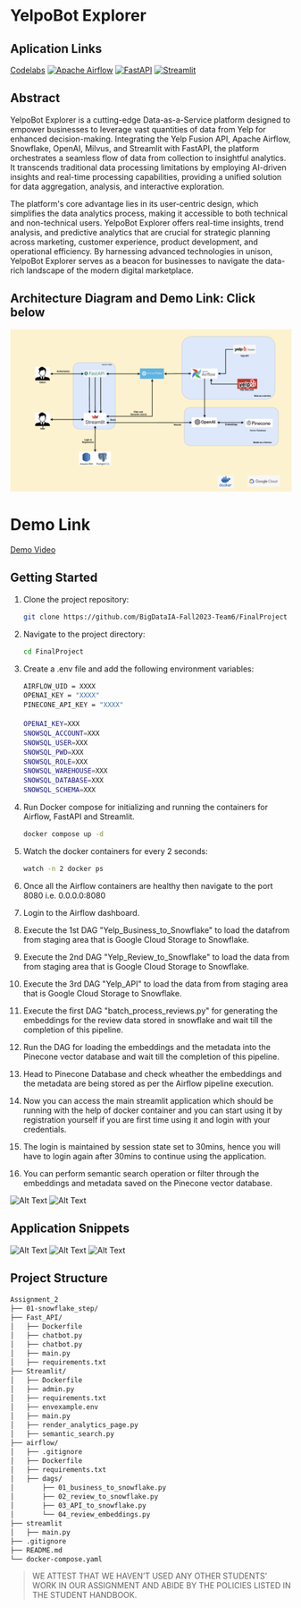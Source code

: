 # YelpoBot Explorer
## Aplication Links
[Codelabs](https://codelabs-preview.appspot.com/?file_id=16AosZYTQGxKFyeH_5Vbqt3KUWfzX4Q8RcAOfVA1nRVA)
[![Apache Airflow](https://img.shields.io/badge/Apache%20Airflow-017CEE?style=for-the-badge&logo=Apache%20Airflow&logoColor=white)](http://34.75.198.16:8080/home)
[![FastAPI](https://img.shields.io/badge/FastAPI-005571?style=for-the-badge&logo=fastapi)](http://34.75.198.16:8000/docs)
[![Streamlit](https://img.shields.io/badge/Streamlit-FF4B4B?style=for-the-badge&logo=Streamlit&logoColor=white)](http://34.75.198.16:8090/)

## Abstract

YelpoBot Explorer is a cutting-edge Data-as-a-Service platform designed to empower businesses to leverage vast quantities of data from Yelp for enhanced decision-making. Integrating the Yelp Fusion API, Apache Airflow, Snowflake, OpenAI, Milvus, and Streamlit with FastAPI, the platform orchestrates a seamless flow of data from collection to insightful analytics. It transcends traditional data processing limitations by employing AI-driven insights and real-time processing capabilities, providing a unified solution for data aggregation, analysis, and interactive exploration.

The platform's core advantage lies in its user-centric design, which simplifies the data analytics process, making it accessible to both technical and non-technical users. YelpoBot Explorer offers real-time insights, trend analysis, and predictive analytics that are crucial for strategic planning across marketing, customer experience, product development, and operational efficiency. By harnessing advanced technologies in unison, YelpoBot Explorer serves as a beacon for businesses to navigate the data-rich landscape of the modern digital marketplace.

## Architecture Diagram and Demo Link: Click below

[![Video](Images/ArchitectureDiagram.png)](https://youtu.be/CC1M4NuC-vg)

# Demo Link

[Demo Video](https://youtu.be/CC1M4NuC-vg)

## Getting Started

1. Clone the project repository:

   ```bash
   git clone https://github.com/BigDataIA-Fall2023-Team6/FinalProject
2. Navigate to the project directory:
    ```bash
   cd FinalProject
3. Create a .env file and add the following environment variables:
   ```bash
   AIRFLOW_UID = XXXX
   OPENAI_KEY = "XXXX"
   PINECONE_API_KEY = "XXXX"

   OPENAI_KEY=XXX
   SNOWSQL_ACCOUNT=XXX
   SNOWSQL_USER=XXX
   SNOWSQL_PWD=XXX
   SNOWSQL_ROLE=XXX
   SNOWSQL_WAREHOUSE=XXX
   SNOWSQL_DATABASE=XXX
   SNOWSQL_SCHEMA=XXX
4. Run Docker compose for initializing and running the containers for Airflow, FastAPI and Streamlit.
   ```bash
   docker compose up -d 
5. Watch the docker containers for every 2 seconds:
   ```bash
   watch -n 2 docker ps
6. Once all the Airflow containers are healthy then navigate to the port 8080 i.e. 0.0.0.0:8080
7. Login to the Airflow dashboard.
8. Execute the 1st DAG "Yelp_Business_to_Snowflake" to load the datafrom from staging area that is Google Cloud Storage to Snowflake.
9. Execute the 2nd DAG "Yelp_Review_to_Snowflake" to load the data from from staging area that is Google Cloud Storage to Snowflake.
10. Execute the 3rd DAG "Yelp_API" to load the data from from staging area that is Google Cloud Storage to Snowflake.
11. Execute the first DAG "batch_process_reviews.py" for generating the embeddings for the review data stored in snowflake and wait till the completion of this pipeline.
12. Run the  DAG for loading the embeddings and the metadata into the Pinecone vector database and wait till the completion of this pipeline.
13. Head to Pinecone Database and check wheather the embeddings and the metadata are being stored as per the Airflow pipeline execution.
14. Now you can access the main streamlit application which should be running with the help of docker container and you can start using it by registration yourself if you are first time using it and login with your credentials.
15. The login is maintained by session state set to 30mins, hence you will have to login again after 30mins to continue using the application.
16. You can perform semantic search operation or filter through the embeddings and metadata saved on the Pinecone vector database.




![Alt Text](Images/Yelp_Business_to_Snowflake.png)
![Alt Text](Images/YelpAPI.png)

## Application Snippets

![Alt Text](Images/YelpDashBoard.png)
![Alt Text](Images/YelpDashboard_01.png)
![Alt Text](Images/YelpDashboard_03.png)




## Project Structure

```text
Assignment_2
├── 01-snowflake_step/
├── Fast_API/
│   ├── Dockerfile
│   ├── chatbot.py
│   ├── chatbot.py
│   ├── main.py
│   ├── requirements.txt
├── Streamlit/
│   ├── Dockerfile
│   ├── admin.py
│   ├── requirements.txt
│   ├── envexample.env
│   ├── main.py
│   ├── render_analytics_page.py
│   ├── semantic_search.py
├── airflow/
│   ├── .gitignore
│   ├── Dockerfile
│   ├── requirements.txt
│   ├── dags/
│       ├── 01_business_to_snowflake.py
│       ├── 02_review_to_snowflake.py
│       ├── 03_API_to_snowflake.py
│       └── 04_review_embeddings.py
├── streamlit
│   ├── main.py
├── .gitignore
├── README.md
└── docker-compose.yaml
```





> WE ATTEST THAT WE HAVEN’T USED ANY OTHER STUDENTS’ WORK IN OUR ASSIGNMENT AND ABIDE BY THE POLICIES LISTED IN THE STUDENT HANDBOOK.